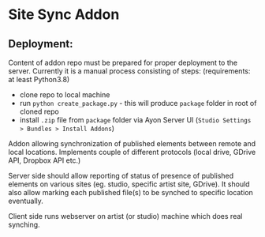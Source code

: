 Site Sync Addon
===============

Deployment:
----------
Content of addon repo must be prepared for proper deployment to the server.
Currently it is a manual process consisting of steps: (requirements: at least Python3.8)
- clone repo to local machine
- run `python create_package.py` - this will produce `package` folder in root of cloned repo
- install `.zip` file from `package` folder via Ayon Server UI (`Studio Settings > Bundles > Install Addons`)

Addon allowing synchronization of published elements between remote and local locations.
Implements couple of different protocols (local drive, GDrive API, Dropbox API etc.)

Server side should allow reporting of status of presence of published elements on 
various sites (eg. studio, specific artist site, GDrive). It should also allow
marking each published file(s) to be synched to specific location eventually.

Client side runs webserver on artist (or studio) machine which does real synching.
